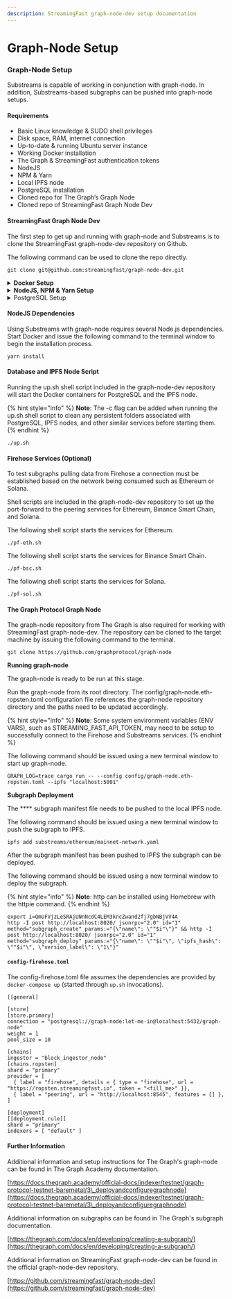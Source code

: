 ```yaml
---
description: StreamingFast graph-node-dev setup documentation
---
```


# Graph-Node Setup

### Graph-Node Setup

Substreams is capable of working in conjunction with graph-node. In addition, Substreams-based subgraphs can be pushed into graph-node setups.

#### **Requirements**

* Basic Linux knowledge & SUDO shell privileges&#x20;
* Disk space, RAM, internet connection
* Up-to-date & running Ubuntu server instance&#x20;
* Working Docker installation
* The Graph & StreamingFast authentication tokens
* NodeJS
* NPM & Yarn
* Local IPFS node
* PostgreSQL installation
* Cloned repo for The Graph’s Graph Node
* Cloned repo of StreamingFast Graph Node Dev

#### **StreamingFast Graph Node Dev**

The first step to get up and running with graph-node and Substreams is to clone the StreamingFast graph-node-dev repository on Github.&#x20;

The following command can be used to clone the repo directly.

```
git clone git@github.com:streamingfast/graph-node-dev.git
```

<details>

<summary><strong>Docker Setup</strong></summary>

Docker is required to use StreamingFast graph-node-dev. Make sure the target machine has a functional Docker installation in place prior to proceeding.

Additional information for Docker installation can be found in the official Docker documentation.

[https://docs.docker.com/engine/install/](https://docs.docker.com/engine/install/)

</details>

<details>

<summary><strong>NodeJS, NPM &#x26; Yarn Setup</strong></summary>

Node Package Manager (NPM) and Yarn are required to use StreamingFast graph-node-dev. Links with additional information and setup instructions for both are provided below.

Additional information for NodeJS and NPM installation can be found in the official NPM documentation.

[https://docs.npmjs.com/downloading-and-installing-node-js-and-npm](https://docs.npmjs.com/downloading-and-installing-node-js-and-npm)

Additional information for Yarn installation can be found in the official yarn documentation.

[https://classic.yarnpkg.com/lang/en/docs/install/#mac-stable](https://classic.yarnpkg.com/lang/en/docs/install/#mac-stable)

</details>

<details>

<summary>PostgreSQL Setup</summary>

PostgreSQL is required to use StreamingFast graph-node-dev. Make sure the target machine has a fully functional PostgreSQL installation in place prior to proceeding.

Additional information for PostgreSQL installation can be found in the official PostgreSQL documentation.

[https://www.postgresql.org/download/](https://www.postgresql.org/download/)

</details>

#### **NodeJS Dependencies**

Using Substreams with graph-node requires several Node.js dependencies. Start Docker and issue the following command to the terminal window to begin the installation process.

```
yarn install
```

#### Database and IPFS Node Script

Running the up.sh shell script included in the graph-node-dev repository will start the Docker containers for PostgreSQL and the IPFS node.

{% hint style="info" %}
**Note**: The -c flag can be added when running the up.sh shell script to clean any persistent folders associated with PostgreSQL, IPFS nodes, and other similar services before starting them.
{% endhint %}

```
./up.sh
```

#### Firehose Services (Optional)

To test subgraphs pulling data from Firehose a connection must be established based on the network being consumed such as Ethereum or Solana.

Shell scripts are included in the graph-node-dev repository to set up the port-forward to the peering services for Ethereum, Binance Smart Chain, and Solana.

The following shell script starts the services for Ethereum.

```
./pf-eth.sh
```

The following shell script starts the services for Binance Smart Chain.

```
./pf-bsc.sh
```

The following shell script starts the services for Solana.

```
./pf-sol.sh
```

#### The Graph Protocol Graph Node

The graph-node repository from The Graph is also required for working with StreamingFast graph-node-dev. The repository can be cloned to the target machine by issuing the following command to the terminal.

```
git clone https://github.com/graphprotocol/graph-node
```

**Running graph-node**

The graph-node is ready to be run at this stage.&#x20;

Run the graph-node from its root directory. The config/graph-node.eth-ropsten.toml configuration file references the graph-node repository directory and the paths need to be updated accordingly.

{% hint style="info" %}
**Note**: Some system environment variables (ENV VARS), such as STREAMING\_FAST\_API\_TOKEN, may need to be setup to successfully connect to the Firehose and Substreams services.&#x20;
{% endhint %}

The following command should be issued using a new terminal window to start up graph-node.

```
GRAPH_LOG=trace cargo run -- --config config/graph-node.eth-ropsten.toml --ipfs "localhost:5001"
```

**Subgraph Deployment**

The **** subgraph manifest file needs to be pushed to the local IPFS node.&#x20;

The following command should be issued using a new terminal window to push the subgraph to IPFS.

```
ipfs add substreams/ethereum/mainnet-network.yaml
```

After the subgraph manifest has been pushed to IPFS the subgraph can be deployed.

The following command should be issued using a new terminal window to deploy the subgraph.

{% hint style="info" %}
**Note**: http can be installed using Homebrew with the httpie command.
{% endhint %}

```
export i=QmUFVjzLeSRAjUNnNcdC4LEM3kncZwand2fj7gbNBjVV4A
http -I post http://localhost:8020/ jsonrpc="2.0" id="1" method="subgraph_create" params:="{\"name\": \""$i"\"}" && http -I post http://localhost:8020/ jsonrpc="2.0" id="1" method="subgraph_deploy" params:="{\"name\": \""$i"\", \"ipfs_hash\": \""$i"\", \"version_label\": \"1\"}"
```

#### `config-firehose.toml`

The config-firehose.toml file assumes the dependencies are provided by `docker-compose up` (started through `up.sh` invocations).

```
[[general]

[store]
[store.primary]
connection = "postgresql://graph-node:let-me-in@localhost:5432/graph-node"
weight = 1
pool_size = 10

[chains]
ingestor = "block_ingestor_node"
[chains.ropsten]
shard = "primary"
provider = [
  { label = "firehose", details = { type = "firehose", url = "https://ropsten.streamingfast.io", token = "<fill_me>" }},
  { label = "peering", url = "http://localhost:8545", features = [] },
]

[deployment]
[[deployment.rule]]
shard = "primary"
indexers = [ "default" ]
```

#### Further Information

Additional information and setup instructions for The Graph's graph-node can be found in The Graph Academy documentation.

[https://docs.thegraph.academy/official-docs/indexer/testnet/graph-protocol-testnet-baremetal/3\_deployandconfiguregraphnode](https://docs.thegraph.academy/official-docs/indexer/testnet/graph-protocol-testnet-baremetal/3\_deployandconfiguregraphnode)

Additional information on subgraphs can be found in The Graph's subgraph documentation.

[https://thegraph.com/docs/en/developing/creating-a-subgraph/](https://thegraph.com/docs/en/developing/creating-a-subgraph/)

Additional information on StreamingFast graph-node-dev can be found in the official graph-node-dev repository.

[https://github.com/streamingfast/graph-node-dev](https://github.com/streamingfast/graph-node-dev)
